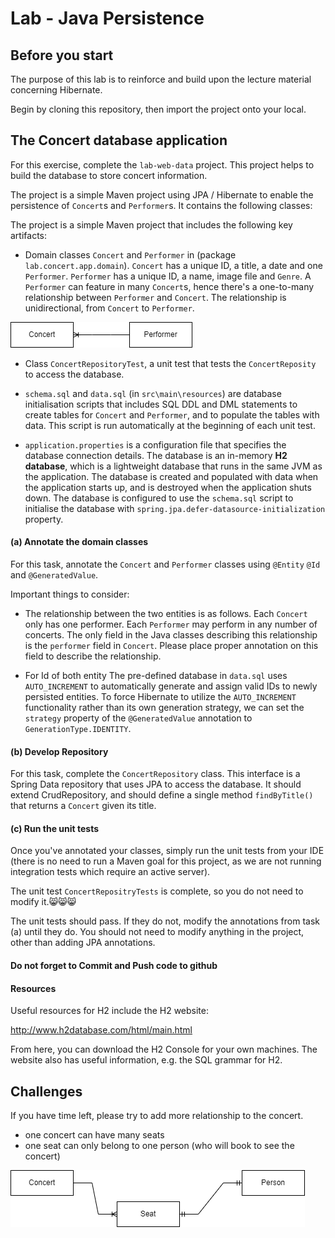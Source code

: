 Lab - Java Persistence
==========

Before you start
----------
The purpose of this lab is to reinforce and build upon the lecture material concerning Hibernate.

Begin by cloning this repository, then import the project onto your local.


The Concert database application
----------
For this exercise, complete the `lab-web-data` project. This project helps to build the database to store concert information.

The project is a simple Maven project using JPA / Hibernate to enable the persistence of `Concert`s and `Performer`s. It contains the following classes:


The project is a simple Maven project that includes the following key artifacts:

- Domain classes `Concert` and `Performer` in (package `lab.concert.app.domain`). `Concert`  has a unique ID, a title, a date and one `Performer`. `Performer` has a unique ID, a name, image file and `Genre`. A `Performer` can feature in many `Concert`s, hence there's a one-to-many relationship between `Performer` and `Concert`. The relationship is unidirectional, from `Concert` to `Performer`.

![relationship](lab-data-relationship.png)


- Class `ConcertRepositoryTest`, a unit test that tests the `ConcertReposity` to access the database.
 
- `schema.sql` and `data.sql` (in `src\main\resources`) are database initialisation scripts that includes SQL DDL and DML statements to create tables for `Concert` and `Performer`, and to populate the tables with data. This script is run automatically at the beginning of each unit test.

- `application.properties` is a configuration file that specifies the database connection details. The database is an in-memory **H2 database**, which is a lightweight database that runs in the same JVM as the application. The database is created and populated with data when the application starts up, and is destroyed when the application shuts down. The database is configured to use the `schema.sql` script to initialise the database with `spring.jpa.defer-datasource-initialization` property.

#### (a) Annotate the domain classes
For this task, annotate the `Concert` and `Performer` classes using `@Entity` `@Id` and `@GeneratedValue`. 

Important things to consider:

- The relationship between the two entities is as follows. Each `Concert` only has one performer. Each `Performer` may perform in any number of concerts. The only field in the Java classes describing this relationship is the `performer` field in `Concert`. Please place proper annotation  on this field to describe the relationship.

- For Id of both entity The pre-defined database in `data.sql` uses `AUTO_INCREMENT` to automatically generate and assign valid IDs to newly persisted entities. To force Hibernate to utilize the `AUTO_INCREMENT` functionality rather than its own generation strategy, we can set the `strategy` property of the `@GeneratedValue` annotation to `GenerationType.IDENTITY`.

#### (b) Develop Repository
For this task, complete the `ConcertRepository` class. This interface is a Spring Data repository that uses JPA to access the database. It should extend CrudRepository, and should define a single method `findByTitle()` that returns a `Concert` given its title.


#### (c) Run the unit tests
Once you've annotated your classes, simply run the unit tests from your IDE (there is no need to run a Maven goal for this project, as we are not running integration tests which require an active server). 

The unit test `ConcertRepositryTests` is complete, so you do not need to modify it.:smile_cat::smile_cat::smile_cat:  

The unit tests should pass. If they do not, modify the annotations from task (a) until they do. You should not need to modify anything in the project, other than adding JPA annotations.


#### Do not forget to Commit and Push code to github

#### Resources

Useful resources for H2  include the H2 website:

<http://www.h2database.com/html/main.html>

From here, you can download the H2 Console for your own machines. The website also has useful information, e.g. the SQL grammar for H2.

Challenges
----------
If you have time left, please try to add more relationship to the concert.
- one concert can have many seats
 - one seat can only belong to one person (who will book to see the concert)

![relationship](lab-data-challenge.png)